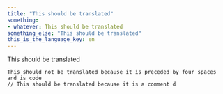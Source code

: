 ```yaml
---
title: "This should be translated"
something:
- whatever: This should be translated
something_else: "This should be translated"
this_is_the_language_key: en
---
```

This should be translated

    This should not be translated because it is preceded by four spaces and is code
    // This should be translated because it is a comment d

